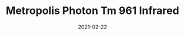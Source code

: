 ---
tags: 
  - "To Market"
  - "Rubber Flooring"
  - "Metropolis"
title: "Metropolis Photon Tm 961 Infrared"
designer: "To Market"
image_primary: "img/Photon-TM961%20INFRARED.jpg"
href: "https://www.tomkt.com/atmosphere-metropolis-swatches"
description: "Straight%20Edge%20Tile%3A%2038%22%20x%2038%22%20Interlocking%20Tile%3A%2037%22%20x%2037%22"
category: "rubber-flooring-metropolis"
subtitle: ""
manufacturer: "ToMarket"
slug: "/manufacturers/tomarket/rubber-flooring-metropolis/to-market-metropolis-photon-tm-961-infrared"
date: "2021-02-22"
---